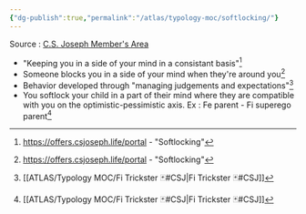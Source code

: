 ```yaml
---
{"dg-publish":true,"permalink":"/atlas/typology-moc/softlocking/"}
---
```



Source : [C.S. Joseph Member's Area](https://offers.csjoseph.life/portal)
- "Keeping you in a side of your mind in a consistant basis"[^2]
- Someone blocks you in a side of your mind when they're around you[^2]
- Behavior developed through "managing judgements and expectations"[^1]
- You softlock your child in a part of their mind where they are compatible with you on the optimistic-pessimistic axis. Ex : Fe parent - Fi superego parent[^1]

[^1]: [[ATLAS/Typology MOC/Fi Trickster 🃏#CSJ\|Fi Trickster 🃏#CSJ]] 
[^2]: https://offers.csjoseph.life/portal - "Softlocking"